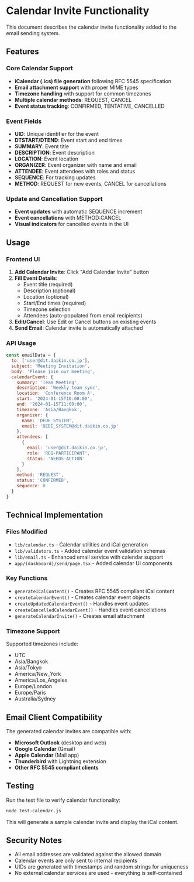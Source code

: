# Calendar Invite Functionality

This document describes the calendar invite functionality added to the email sending system.

## Features

### Core Calendar Support
- **iCalendar (.ics) file generation** following RFC 5545 specification
- **Email attachment support** with proper MIME types
- **Timezone handling** with support for common timezones
- **Multiple calendar methods**: REQUEST, CANCEL
- **Event status tracking**: CONFIRMED, TENTATIVE, CANCELLED

### Event Fields
- **UID**: Unique identifier for the event
- **DTSTART/DTEND**: Event start and end times
- **SUMMARY**: Event title
- **DESCRIPTION**: Event description
- **LOCATION**: Event location
- **ORGANIZER**: Event organizer with name and email
- **ATTENDEE**: Event attendees with roles and status
- **SEQUENCE**: For tracking updates
- **METHOD**: REQUEST for new events, CANCEL for cancellations

### Update and Cancellation Support
- **Event updates** with automatic SEQUENCE increment
- **Event cancellations** with METHOD:CANCEL
- **Visual indicators** for cancelled events in the UI

## Usage

### Frontend UI
1. **Add Calendar Invite**: Click "Add Calendar Invite" button
2. **Fill Event Details**: 
   - Event title (required)
   - Description (optional)
   - Location (optional)
   - Start/End times (required)
   - Timezone selection
   - Attendees (auto-populated from email recipients)
3. **Edit/Cancel**: Use Edit or Cancel buttons on existing events
4. **Send Email**: Calendar invite is automatically attached

### API Usage
```javascript
const emailData = {
  to: ['user@dit.daikin.co.jp'],
  subject: 'Meeting Invitation',
  body: 'Please join our meeting',
  calendarEvent: {
    summary: 'Team Meeting',
    description: 'Weekly team sync',
    location: 'Conference Room A',
    start: '2024-01-15T10:00:00',
    end: '2024-01-15T11:00:00',
    timezone: 'Asia/Bangkok',
    organizer: {
      name: 'DEDE_SYSTEM',
      email: 'DEDE_SYSTEM@dit.daikin.co.jp'
    },
    attendees: [
      {
        email: 'user@dit.daikin.co.jp',
        role: 'REQ-PARTICIPANT',
        status: 'NEEDS-ACTION'
      }
    ],
    method: 'REQUEST',
    status: 'CONFIRMED',
    sequence: 0
  }
}
```

## Technical Implementation

### Files Modified
- `lib/calendar.ts` - Calendar utilities and iCal generation
- `lib/validators.ts` - Added calendar event validation schemas
- `lib/email.ts` - Enhanced email service with calendar support
- `app/(dashboard)/send/page.tsx` - Added calendar UI components

### Key Functions
- `generateICalContent()` - Creates RFC 5545 compliant iCal content
- `createCalendarEvent()` - Creates calendar event objects
- `createUpdatedCalendarEvent()` - Handles event updates
- `createCancelledCalendarEvent()` - Handles event cancellations
- `generateCalendarInvite()` - Creates email attachment

### Timezone Support
Supported timezones include:
- UTC
- Asia/Bangkok
- Asia/Tokyo
- America/New_York
- America/Los_Angeles
- Europe/London
- Europe/Paris
- Australia/Sydney

## Email Client Compatibility

The generated calendar invites are compatible with:
- **Microsoft Outlook** (desktop and web)
- **Google Calendar** (Gmail)
- **Apple Calendar** (Mail app)
- **Thunderbird** with Lightning extension
- **Other RFC 5545 compliant clients**

## Testing

Run the test file to verify calendar functionality:
```bash
node test-calendar.js
```

This will generate a sample calendar invite and display the iCal content.

## Security Notes

- All email addresses are validated against the allowed domain
- Calendar events are only sent to internal recipients
- UIDs are generated with timestamps and random strings for uniqueness
- No external calendar services are used - everything is self-contained
